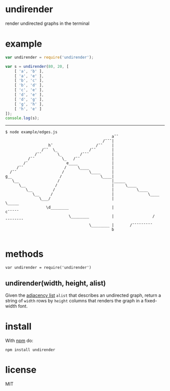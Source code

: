 # undirender

render undirected graphs in the terminal

# example

``` js
var undirender = require('undirender');

var s = undirender(80, 20, [
    [ 'a', 'b' ],
    [ 'a', 'e' ],
    [ 'b', 'c' ],
    [ 'b', 'd' ],
    [ 'c', 'e' ],
    [ 'd', 'e' ],
    [ 'd', 'g' ],
    [ 'g', 'h' ],
    [ 'h', 'e' ]
]);
console.log(s);
```

***

```
$ node example/edges.js
                                               a¯¯                              
                                           /¯¯¯|                                
                   h¯                   /¯¯    |                                
                /¯¯  \_              /¯¯       |                                
             /¯¯       \_        /¯¯¯          |                                
          /¯¯            \_   /¯¯              |                                
        /¯                 e____               |                                
     /¯¯                  /     \____          |                                
  /¯¯                    /           \____     |                                
g__                     /                 \____|                                
   \__                 /                       |_____                           
      \__             /                        |     \____                      
         \__         /                         |          \____                 
            \__     /                          |               \____            
               \___/                           |                    \_____      
                  \d________                   |                          c¯¯¯¯¯
                            \________          |                 /¯¯¯¯¯¯¯¯      
                                     \________ |       /¯¯¯¯¯¯¯¯¯               
                                               b                                
                                                                                
```

# methods

```
var undirender = require('undirender')
```

## undirender(width, height, alist)

Given the [adjacency list](https://en.wikipedia.org/wiki/Adjacency_list) `alist`
that describes an undirected graph, return a string of `width` rows by `height`
columns that renders the graph in a fixed-width font.

# install

With [npm](https://npmjs.org) do:

```
npm install undirender
```

# license

MIT
